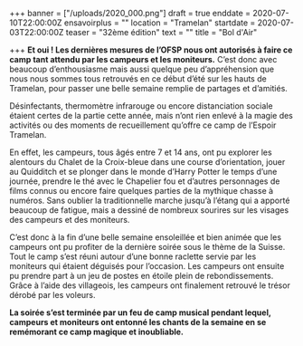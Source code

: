 +++
banner = ["/uploads/2020_000.png"]
draft = true
enddate = 2020-07-10T22:00:00Z
ensavoirplus = ""
location = "Tramelan"
startdate = 2020-07-03T22:00:00Z
teaser = "32ème édition"
text = ""
title = "Bol d'Air"

+++
**Et oui ! Les dernières mesures de l’OFSP nous ont autorisés à faire ce camp tant attendu par les campeurs et les moniteurs.** C’est donc avec beaucoup d’enthousiasme mais aussi quelque peu d’appréhension que nous nous sommes tous retrouvés en ce début d’été sur les hauts de Tramelan, pour passer une belle semaine remplie de partages et d’amitiés.

Désinfectants, thermomètre infrarouge ou encore distanciation sociale étaient certes de la partie cette année, mais n’ont rien enlevé à la magie des activités ou des moments de recueillement qu’offre ce camp de l’Espoir Tramelan.

En effet, les campeurs, tous âgés entre 7 et 14 ans, ont pu explorer les alentours du Chalet de la Croix-bleue dans une course d’orientation, jouer au Quidditch et se plonger dans le monde d’Harry Potter le temps d’une journée, prendre le thé avec le Chapelier fou et d’autres personnages de films connus ou encore faire quelques parties de la mythique chasse à numéros. Sans oublier la traditionnelle marche jusqu’à l’étang qui a apporté beaucoup de fatigue, mais a dessiné de nombreux sourires sur les visages des campeurs et des moniteurs.

C’est donc à la fin d’une belle semaine ensoleillée et bien animée que les campeurs ont pu profiter de la dernière soirée sous le thème de la Suisse. Tout le camp s’est réuni autour d’une bonne raclette servie par les moniteurs qui étaient déguisés pour l’occasion. Les campeurs ont ensuite pu prendre part à un jeu de postes en étoile plein de rebondissements. Grâce à l’aide des villageois, les campeurs ont finalement retrouvé le trésor dérobé par les voleurs.

**La soirée s’est terminée par un feu de camp musical pendant lequel,  campeurs et moniteurs ont entonné les chants de la semaine en se remémorant ce camp magique et inoubliable.**
